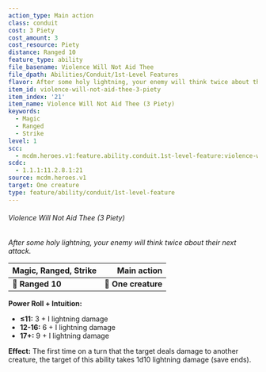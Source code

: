 ```yaml
---
action_type: Main action
class: conduit
cost: 3 Piety
cost_amount: 3
cost_resource: Piety
distance: Ranged 10
feature_type: ability
file_basename: Violence Will Not Aid Thee
file_dpath: Abilities/Conduit/1st-Level Features
flavor: After some holy lightning, your enemy will think twice about their next attack.
item_id: violence-will-not-aid-thee-3-piety
item_index: '21'
item_name: Violence Will Not Aid Thee (3 Piety)
keywords:
  - Magic
  - Ranged
  - Strike
level: 1
scc:
  - mcdm.heroes.v1:feature.ability.conduit.1st-level-feature:violence-will-not-aid-thee-3-piety
scdc:
  - 1.1.1:11.2.8.1:21
source: mcdm.heroes.v1
target: One creature
type: feature/ability/conduit/1st-level-feature
---
```


###### Violence Will Not Aid Thee (3 Piety)

*After some holy lightning, your enemy will think twice about their next attack.*

| **Magic, Ranged, Strike** |     **Main action** |
| ------------------------- | ------------------: |
| **📏 Ranged 10**          | **🎯 One creature** |

**Power Roll + Intuition:**

- **≤11:** 3 + I lightning damage
- **12-16:** 6 + I lightning damage
- **17+:** 9 + I lightning damage

**Effect:** The first time on a turn that the target deals damage to another creature, the target of this ability takes 1d10 lightning damage (save ends).
